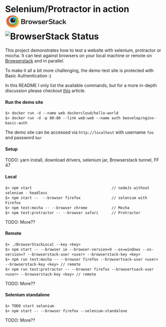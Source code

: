 # Selenium/Protractor in action  ![Browserstack.com](/browserstack-logo-small.png) ![BrowserStack Status](https://www.browserstack.com/automate/badge.svg?badge_key=NGloSXFuMCtUemxBQzBiOWdpVUJkUHFxQ040T1I1M25BTVdBMnNsSERaYz0tLTVrUGhyMUVtWUlXS0J4RFg1MEwzd3c9PQ==--c3367659fd201589b64917c47616a09fd90b5c4b)

This project demonstrates how to test a website with selenium, protractor or mocha. It can test against
browsers on your local machine or remote on [Browserstack](https://www.browserstack.com) and in parallel.

To make it all a bit more challenging, the demo-test site is protected with Basic Authentication :)

In this README I only list the available commands, but for a more in-depth discussion please checkout 
[this](https://scaljeri.github.io/selenium-protractor-browserstack/) article.

#### Run the demo site

    $> docker run -d --name web dockercloud/hello-world
    $> docker run -d -p 80:80 --link web:web --name auth beevelop/nginx-basic-auth

The demo site can be accessed via `http://localhost` with username `foo` and password `bar`

#### Setup
TODO: yarn install, download drivers, selenium jar, Browserstack tunnel, FF 47

#### Local

    $> npm start                                    // nodeJs without selenium - headless
    $> npm start --  --browser firefox              // selenium with Firefox
    $> npm test:mocha -- --browser chrome           // Mocha 
    $> npm test:protractor -- --browser safari      // Protractor
    
TODO: More??

#### Remote

    $> ./BrowserStackLocal --key <key>
    $> npm start -- --browser ie --browser-version=9 --os=windows --os-version=7 --browserstack-user <user> --browserstack-key <key>
    $> npm run test:mocha -- --browser firefox --browsertsack-user <user> --browserstack-key <key> // remote
    $> npm run test:protractor -- --browser firefox --browsertsack-user <user> --browserstack-key <key> // remote
    
TODO: More??
    
#### Selenium standalone

    $> TODO start selenium
    $> npm start -- --browser firefox --selenium-standalone
    
TODO: More??
    
